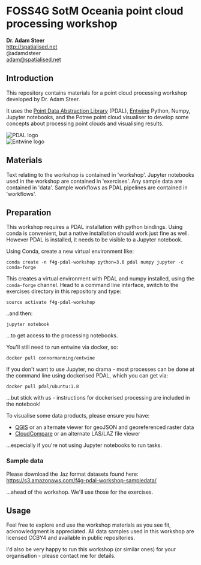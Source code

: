 # FOSS4G SotM Oceania point cloud processing workshop

**Dr. Adam Steer**  
http://spatialised.net  
@adamdsteer  
adam@spatialised.net

## Introduction

This repository contains materials for a point cloud processing workshop developed by Dr. Adam Steer.

It uses the [Point Data Abstraction Library](http://pdal.io) (PDAL), [Entwine](http://entwine.io) Python, Numpy, Jupyter notebooks, and the Potree point cloud visualiser to develop some concepts about processing point clouds and visualising results.

![PDAL logo](https://pdal.io/_images/pdal_logo.png)  
![Entwine logo](https://entwine.io/_images/entwine_logo_2-color-small.png)

## Materials

Text relating to the workshop is contained in 'workshop'. Jupyter notebooks used in the workshop are contained in 'exercises'. Any sample data are contained in 'data'. Sample workflows as PDAL pipelines are contained in 'workflows'.

## Preparation

This workshop requires a PDAL installation with python bindings. Using conda is convenient, but a native installation should work just fine as well. However PDAL is installed, it needs to be visible to a Jupyter notebook.

Using Conda, create a new virtual environment like:

`conda create -n f4g-pdal-workshop python=3.6 pdal numpy jupyter -c conda-forge`

This creates a virtual environment with PDAL and numpy installed, using the `conda-forge` channel. Head to a command line interface, switch to the exercises directory in this repository and type:

`source activate f4g-pdal-workshop`

..and then:

`jupyter notebook`

...to get access to the processing notebooks.

You'll still need to run entwine via docker, so:

`docker pull connormanning/entwine`

If you don't want to use Jupyter, no drama - most processes can be done at the command line using dockerised PDAL, which you can get via:

`docker pull pdal/ubuntu:1.8`

...but stick with us - instructions for dockerised processing are included in the notebook!

To visualise some data products, please ensure you have:
- [QGIS](http://qgis.org) or an alternate viewer for geoJSON and georeferenced raster data
- [CloudCompare](https://www.danielgm.net/cc/) or an alternate LAS/LAZ file viewer

...especially if you're not using Jupyter notebooks to run tasks.

### Sample data

Please download the .laz format datasets found here: https://s3.amazonaws.com/f4g-pdal-workshop-sampledata/

...ahead of the workshop. We'll use those for the exercises.

## Usage

Feel free to explore and use the workshop materials as you see fit, acknowledgment is appreciated. All data samples used in this workshop are licensed CCBY4 and available in public repositories.

I'd also be very happy to run this workshop (or similar ones) for your organisation - please contact me for details.
